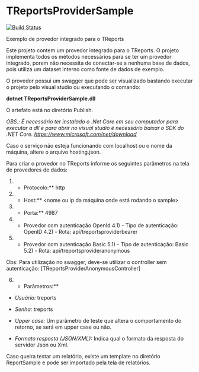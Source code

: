 # TReportsProviderSample
[![Build Status][travis-image]][travis-url] 

Exemplo de provedor integrado para o TReports

Este projeto contem um provedor integrado para o TReports. O projeto implementa todos os métodos necessários para se ter um provedor integrado, 
porem não necessita de conectar-se a nenhuma base de dados, pois utiliza um dataset interno como fonte de dados de exemplo.

O provedor possui um swagger que pode ser visualizado bastando executar o projeto pelo visual studio ou executando o comando:

**dotnet TReportsProviderSample.dll**


O artefato está no diretório Publish.

*OBS.: É necessário ter instalado o .Net Core em seu computador para executar a dll e para abrir no visual studio é necessário baixar o SDK do .NET Core.
https://www.microsoft.com/net/download*

Caso o serviço não esteja funcionando com localhost ou o nome da máquina, altere o arquivo hosting.json.

Para criar o provedor no TReports informe os seguintes parâmetros na tela de provedores de dados:

1) - Protocolo:** http

2) - Host:** <nome ou ip da máquina onde está rodando o sample>

3) - Porta:** 4987

4) - Provedor com autenticação OpenId
  4.1) - Tipo de autenticação: OpenID
  4.2) - Rota: api/treportsproviderbearer

5) - Provedor com autenticação Basic
  5.1) - Tipo de autenticação: Basic
  5.2) - Rota: api/treportsprovideranonymous


Obs: Para utilização no swagger, deve-se utilizar o controller sem autenticação: [TReportsProviderAnonymousController]
  
6) - Parâmetros:**

* *Usuário:* treports

* *Senha:* treports

* *Upper case:* Um parâmetro de teste que altera o comportamento do retorno, se será em upper case ou não.

* *Formato resposta (JSON/XML):* Indica qual o formato da resposta do servidor Json ou Xml.

Caso queira testar um relatório, existe um template no diretório ReportSample e pode ser importado pela tela de relatórios.

[travis-image]:https://travis-ci.org/totvs/treports-provider-sample.svg?branch=master
[travis-url]:https://travis-ci.org/totvs/treports-provider-sample
